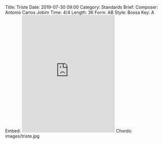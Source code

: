 Title: Triste
Date: 2019-07-30 09:00
Category: Standards
Brief:
Composer: Antonio Carlos Jobim
Time: 4/4
Length: 36
Form: AB
Style: Bossa
Key: A
Embed: <iframe src="https://open.spotify.com/embed/user/thatdavidmiller/playlist/4kawlt4hiBmRX08fc3TdOI" width="300" height="380" frameborder="0" allowtransparency="true" allow="encrypted-media"></iframe>
Chords: images/triste.jpg
